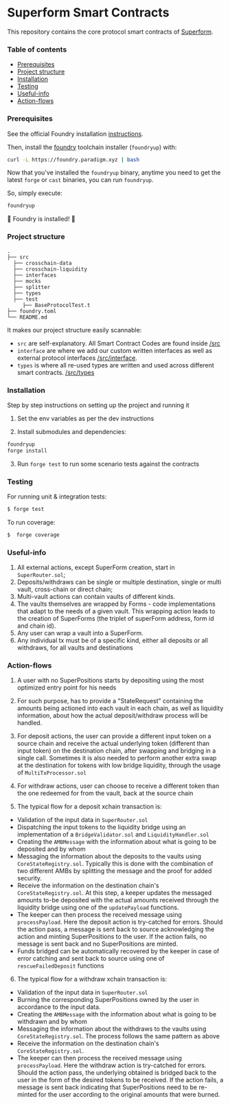 # Superform Smart Contracts

This repository contains the core protocol smart contracts of [Superform](https://app.superform.xyz/).

### Table of contents

- [Prerequisites](#prerequisites)
- [Project structure](#project-structure)
- [Installation](#installation)
- [Testing](#testing)
- [Useful-info](#useful-info)
- [Action-flows](#action-flows)

### Prerequisites

See the official Foundry installation [instructions](https://github.com/foundry-rs/foundry/blob/master/README.md#installation).

Then, install the [foundry](https://github.com/foundry-rs/foundry) toolchain installer (`foundryup`) with:

```bash
curl -L https://foundry.paradigm.xyz | bash
```

Now that you've installed the `foundryup` binary,
anytime you need to get the latest `forge` or `cast` binaries,
you can run `foundryup`.

So, simply execute:

```bash
foundryup
```

🎉 Foundry is installed! 🎉

### Project structure

    .
    ├── src
      ├── crosschain-data
      ├── crosschain-liquidity
      ├── interfaces
      ├── mocks
      ├── splitter
      ├── types
      ├── test
         ├── BaseProtocolTest.t
    ├── foundry.toml
    └── README.md

It makes our project structure easily scannable:

- `src` are self-explanatory. All Smart Contract Codes are found inside [/src](./src)
- `interface` are where we add our custom written interfaces as well as external protocol interfaces [/src/interface](./src/interface).
- `types` is where all re-used types are written and used across different smart contracts. [/src/types](./src/types)

### Installation

Step by step instructions on setting up the project and running it

1. Set the env variables as per the dev instructions

2. Install submodules and dependencies:

```sh
foundryup
forge install
```

3. Run `forge test` to run some scenario tests against the contracts

### Testing

For running unit & integration tests:

```sh
$ forge test
```

To run coverage:

```sh
$  forge coverage
```

### Useful-info

1. All external actions, except SuperForm creation, start in `SuperRouter.sol`;
2. Deposits/withdraws can be single or multiple destination, single or multi vault, cross-chain or direct chain;
3. Multi-vault actions can contain vaults of different kinds.
4. The vaults themselves are wrapped by Forms - code implementations that adapt to the needs of a given vault. This wrapping action leads to the creation of SuperForms (the triplet of superForm address, form id and chain id).
5. Any user can wrap a vault into a SuperForm.
6. Any individual tx must be of a specific kind, either all deposits or all withdraws, for all vaults and destinations

### Action-flows

1. A user with no SuperPositions starts by depositing using the most optimized entry point for his needs
2. For such purpose, has to provide a "StateRequest" containing the amounts being actioned into each vault in each chain, as well as liquidity information, about how the actual deposit/withdraw process will be handled.
3. For deposit actions, the user can provide a different input token on a source chain and receive the actual underlying token (different than input token) on the destination chain, after swapping and bridging in a single call. Sometimes it is also needed to perform another extra swap at the destination for tokens with low bridge liquidity, through the usage of `MultiTxProcessor.sol`
4. For withdraw actions, user can choose to receive a different token than the one redeemed for from the vault, back at the source chain

5. The typical flow for a deposit xchain transaction is:

- Validation of the input data in `SuperRouter.sol`
- Dispatching the input tokens to the liquidity bridge using an implementation of a `BridgeValidator.sol` and `LiquidityHandler.sol`
- Creating the `AMBMessage` with the information about what is going to be deposited and by whom
- Messaging the information about the deposits to the vaults using `CoreStateRegistry.sol`. Typically this is done with the combination of two different AMBs by splitting the message and the proof for added security.
- Receive the information on the destination chain's `CoreStateRegistry.sol`. At this step, a keeper updates the messaged amounts to-be deposited with the actual amounts received through the liquidity bridge using one of the `updatePayload` functions.
- The keeper can then process the received message using `processPayload`. Here the deposit action is try-catched for errors. Should the action pass, a message is sent back to source acknowledging the action and minting SuperPositions to the user. If the action fails, no message is sent back and no SuperPositions are minted.
- Funds bridged can be automatically recovered by the keeper in case of error catching and sent back to source using one of `rescueFailedDeposit` functions

6. The typical flow for a withdraw xchain transaction is:

- Validation of the input data in `SuperRouter.sol`
- Burning the corresponding SuperPositions owned by the user in accordance to the input data.
- Creating the `AMBMessage` with the information about what is going to be withdrawn and by whom
- Messaging the information about the withdraws to the vaults using `CoreStateRegistry.sol`. The process follows the same pattern as above
- Receive the information on the destination chain's `CoreStateRegistry.sol`.
- The keeper can then process the received message using `processPayload`. Here the withdraw action is try-catched for errors. Should the action pass, the underlying obtained is bridged back to the user in the form of the desired tokens to be received. If the action fails, a message is sent back indicating that SuperPositions need to be re-minted for the user according to the original amounts that were burned.
